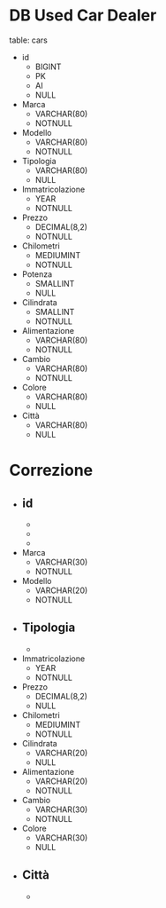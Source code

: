 # DB Used Car Dealer

table: cars

- id 
    - BIGINT
    - PK
    - AI
    - NULL
- Marca
    - VARCHAR(80)
    - NOTNULL
- Modello
    - VARCHAR(80)
    - NOTNULL
- Tipologia
    - VARCHAR(80)
    - NULL
- Immatricolazione
    - YEAR
    - NOTNULL
- Prezzo
    - DECIMAL(8,2)
    - NOTNULL
- Chilometri
    - MEDIUMINT
    - NOTNULL
- Potenza
    - SMALLINT
    - NULL
- Cilindrata
    - SMALLINT
    - NOTNULL
- Alimentazione
    - VARCHAR(80)
    - NOTNULL
- Cambio
    - VARCHAR(80)
    - NOTNULL
- Colore
    - VARCHAR(80)
    - NULL
- Città
    - VARCHAR(80)
    - NULL

# Correzione

- id 
    - 
    - 
    - 
    - 
- Marca
    - VARCHAR(30)
    - NOTNULL
- Modello
    - VARCHAR(20)
    - NOTNULL
- Tipologia
    - 
    - 
- Immatricolazione
    - YEAR
    - NOTNULL
- Prezzo
    - DECIMAL(8,2)
    - NULL
- Chilometri
    - MEDIUMINT
    - NOTNULL
- Cilindrata
    - VARCHAR(20)
    - NULL
- Alimentazione
    - VARCHAR(20)
    - NOTNULL
- Cambio
    - VARCHAR(30)
    - NOTNULL
- Colore
    - VARCHAR(30)
    - NULL
- Città
    - 
    - 